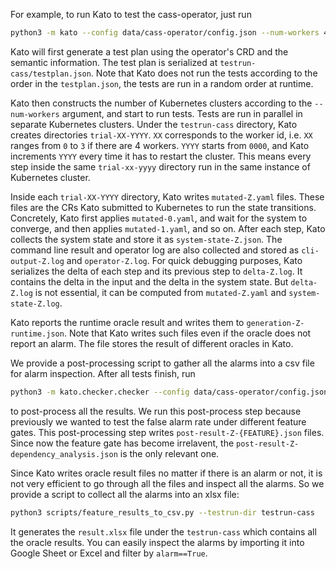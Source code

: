 For example, to run Kato to test the cass-operator, just run
```sh
python3 -m kato --config data/cass-operator/config.json --num-workers 4 --workdir testrun-cass
```

Kato will first generate a test plan using the operator's CRD and the semantic information. The test plan is serialized at `testrun-cass/testplan.json`. Note that Kato does not run the tests according to the order in the `testplan.json`, the tests are run in a random order at runtime.

Kato then constructs the number of Kubernetes clusters according to the `--num-workers` argument,
  and start to run tests.
Tests are run in parallel in separate Kubernetes clusters.
Under the `testrun-cass` directory, Kato creates directories `trial-XX-YYYY`. `XX` corresponds to the worker id, i.e. `XX` ranges from `0` to `3` if there are 4 workers.
`YYYY` starts from `0000`, and Kato increments `YYYY` every time it has to restart the cluster. This means every step inside the same `trial-xx-yyyy` directory run in the same instance of Kubernetes cluster.

Inside each `trial-XX-YYYY` directory, Kato writes `mutated-Z.yaml` files.
These files are the CRs Kato submitted to Kubernetes to run the state transitions.
Concretely, Kato first applies `mutated-0.yaml`, and wait for the system to converge,
  and then applies `mutated-1.yaml`, and so on.
After each step, Kato collects the system state and store it as `system-state-Z.json`.
The command line result and operator log are also collected and stored as `cli-output-Z.log` and `operator-Z.log`.
For quick debugging purposes, Kato serializes the delta of each step and its previous step to `delta-Z.log`. It contains the delta in the input and the delta in the system state. 
But `delta-Z.log` is not essential, it can be computed from `mutated-Z.yaml` and `system-state-Z.log`.

Kato reports the runtime oracle result and writes them to `generation-Z-runtime.json`.
Note that Kato writes such files even if the oracle does not report an alarm.
The file stores the result of different oracles in Kato.

We provide a post-processing script to gather all the alarms into a csv file for alarm inspection.
After all tests finish, run
```sh
python3 -m kato.checker.checker --config data/cass-operator/config.json --num-workers 8 --testrun-dir testrun-cass
```
to post-process all the results.
We run this post-process step because previously we wanted to test the false alarm
  rate under different feature gates.
This post-processing step writes `post-result-Z-{FEATURE}.json` files.
Since now the feature gate has become irrelavent,
  the `post-result-Z-dependency_analysis.json` is the only relevant one.

Since Kato writes oracle result files no matter if there is an alarm or not,
  it is not very efficient to go through all the files and inspect all the alarms.
So we provide a script to collect all the alarms into an xlsx file:
```sh
python3 scripts/feature_results_to_csv.py --testrun-dir testrun-cass
```
It generates the `result.xlsx` file under the `testrun-cass` which contains
  all the oracle results.
You can easily inspect the alarms by importing it into Google Sheet or Excel
  and filter by `alarm==True`.